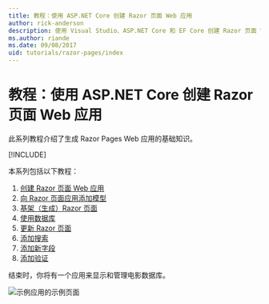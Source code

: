 ```yaml
---
title: 教程：使用 ASP.NET Core 创建 Razor 页面 Web 应用
author: rick-anderson
description: 使用 Visual Studio、ASP.NET Core 和 EF Core 创建 Razor 页面 Web 应用。
ms.author: riande
ms.date: 09/08/2017
uid: tutorials/razor-pages/index
---
```

# <a name="tutorial-create-a-razor-pages-web-app-with-aspnet-core"></a>教程：使用 ASP.NET Core 创建 Razor 页面 Web 应用

此系列教程介绍了生成 Razor Pages Web 应用的基础知识。 

[!INCLUDE[](~/includes/advancedRP.md)]

本系列包括以下教程：

1. [创建 Razor 页面 Web 应用](xref:tutorials/razor-pages/razor-pages-start)
1. [向 Razor 页面应用添加模型](xref:tutorials/razor-pages/model)
1. [基架（生成）Razor 页面](xref:tutorials/razor-pages/page)
1. [使用数据库](xref:tutorials/razor-pages/sql)
1. [更新 Razor 页面](xref:tutorials/razor-pages/da1)
1. [添加搜索](xref:tutorials/razor-pages/search)
1. [添加新字段](xref:tutorials/razor-pages/new-field)
1. [添加验证](xref:tutorials/razor-pages/validation)

结束时，你将有一个应用来显示和管理电影数据库。

![示例应用的示例页面](index/_static/sample-page.png)
